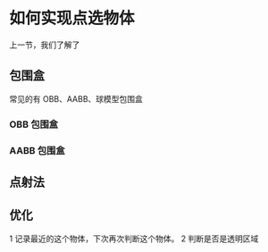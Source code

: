 # 如何实现点选物体

上一节，我们了解了

## 包围盒

常见的有 OBB、AABB、球模型包围盒

### OBB 包围盒

### AABB 包围盒

## 点射法


## 优化
1 记录最近的这个物体，下次再次判断这个物体。
2 判断是否是透明区域
